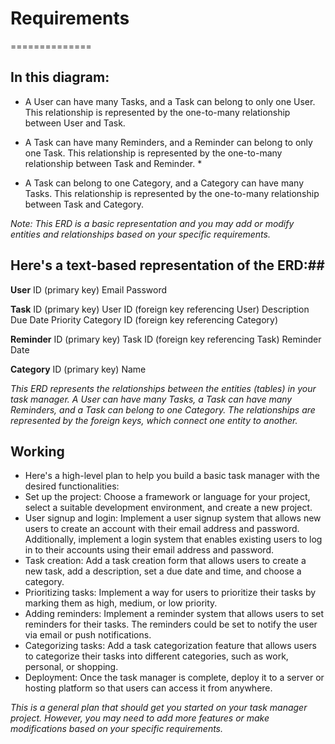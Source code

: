 # Requirements #
==============


## In this diagram: ##

- A User can have many Tasks, and a Task can belong to only one User. This relationship is represented by the one-to-many relationship between User and Task.

- A Task can have many Reminders, and a Reminder can belong to only one Task. This relationship is represented by the one-to-many relationship between Task and Reminder. * 

- A Task can belong to one Category, and a Category can have many Tasks. This relationship is represented by the one-to-many relationship between Task and Category.

*Note: This ERD is a basic representation and you may add or modify entities and relationships based on your specific requirements.*

## Here's a text-based representation of the ERD:## 

**User**
ID (primary key)
Email
Password

**Task**
ID (primary key)
User ID (foreign key referencing User)
Description
Due Date
Priority
Category ID (foreign key referencing Category)

**Reminder**
ID (primary key)
Task ID (foreign key referencing Task)
Reminder Date

**Category**
ID (primary key)
Name


*This ERD represents the relationships between the entities (tables) in your task manager. A User can have many Tasks, a Task can have many Reminders, and a Task can belong to one Category. The relationships are represented by the foreign keys, which connect one entity to another.*


## Working ##
- Here's a high-level plan to help you build a basic task manager with the desired functionalities:
- Set up the project: Choose a framework or language for your project, select a suitable development environment, and create a new project.
- User signup and login: Implement a user signup system that allows new users to create an account with their email address and password. Additionally, implement a login system that enables existing users to log in to their accounts using their email address and password.
- Task creation: Add a task creation form that allows users to create a new task, add a description, set a due date and time, and choose a category.
- Prioritizing tasks: Implement a way for users to prioritize their tasks by marking them as high, medium, or low priority.
- Adding reminders: Implement a reminder system that allows users to set reminders for their tasks. The reminders could be set to notify the user via email or push notifications.
- Categorizing tasks: Add a task categorization feature that allows users to categorize their tasks into different categories, such as work, personal, or shopping.
- Deployment: Once the task manager is complete, deploy it to a server or hosting platform so that users can access it from anywhere.

*This is a general plan that should get you started on your task manager project. However, you may need to add more features or make modifications based on your specific requirements.*

